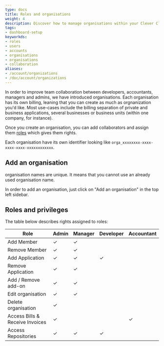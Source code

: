 ```yaml
---
type: docs
title: Roles and organisations
weight: 4
description: Discover how to manage organisations within your Clever Cloud account. This guide covers creation of organisations and roles in our PaaS platform.
tags:
- dashboard-setup
keyworkds:
- roles
- users
- accounts
- organisations
- organisations
- collaboration
aliases:
- /account/organizations
- /doc/account/organizations
---
```


In order to improve team collaboration between developers, accountants, managers and admins, we have introduced organisations. Each organisation has its own billing, leaning that you can create as much as orgnanization you'd like. Most use-cases include the billing separation of private and business applications, several businesses or business units (within one company, for instance).

Once you create an organisation, you can add collaborators and assign them [roles](#roles-and-privileges) which gives them rights.

Each organisation have its own identifier looking like `orga_xxxxxxxx-xxxx-xxxx-xxxx-xxxxxxxxxxxx`.

## Add an organisation

organisation names are unique. It means that you cannot use an already used organisation name.

In order to add an organisation, just click on "Add an organisation" in the top left sidebar.

## Roles and privileges

The table below describes rights assigned to roles:

Role | Admin | Manager | Developer | Accountant |
-----|-------|---------|-----------|------------|
Add Member | ✓ | ✓ |  |  |
Remove Member | ✓ | ✓ |  |  |
Add Application | ✓ | ✓ | ✓ |  |
Remove Application | ✓ | ✓ |  |  |
Add / Remove add-on | ✓ | ✓ |  |  |
Edit organisation | ✓ | ✓ |  |  |
Delete organisation | ✓ |  |  |  |
Access Bills & Receive Invoices | ✓ |  |  | ✓ |
Access Repositories | ✓ | ✓ | ✓ |  |
